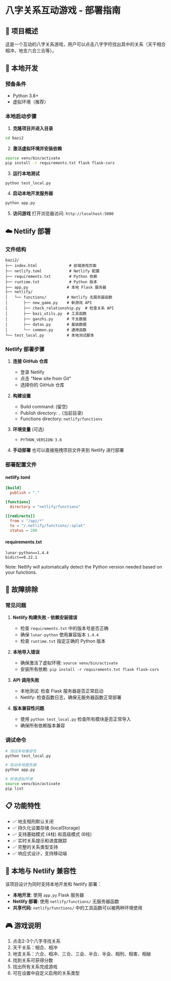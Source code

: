 # 八字关系互动游戏 - 部署指南

## 🎯 项目概述

这是一个互动的八字关系游戏，用户可以点击八字字符找出其中的关系（天干相合相冲，地支六合三合等）。

## 🚀 本地开发

### 预备条件
- Python 3.8+ 
- 虚拟环境（推荐）

### 本地启动步骤

1. **克隆项目并进入目录**
```bash
cd bazi2
```

2. **激活虚拟环境并安装依赖**
```bash
source venv/bin/activate
pip install -r requirements.txt flask flask-cors
```

3. **运行本地测试**
```bash
python test_local.py
```

4. **启动本地开发服务器**
```bash
python app.py
```

5. **访问游戏**
打开浏览器访问: `http://localhost:5000`

## ☁️ Netlify 部署

### 文件结构
```
bazi2/
├── index.html              # 前端游戏页面
├── netlify.toml            # Netlify 配置
├── requirements.txt        # Python 依赖
├── runtime.txt             # Python 版本
├── app.py                 # 本地 Flask 服务器
├── netlify/
│   └── functions/         # Netlify 无服务器函数
│       ├── new_game.py    # 新游戏 API
│       ├── check_relationship.py  # 检查关系 API
│       ├── bazi_utils.py  # 工具函数
│       ├── ganzhi.py      # 干支数据
│       ├── datas.py       # 基础数据
│       └── common.py      # 通用函数
└── test_local.py          # 本地测试脚本
```

### Netlify 部署步骤

1. **连接 GitHub 仓库**
   - 登录 Netlify
   - 点击 "New site from Git"
   - 选择你的 GitHub 仓库

2. **构建设置**
   - Build command: (留空)
   - Publish directory: `.` (当前目录)
   - Functions directory: `netlify/functions`

3. **环境变量** (可选)
   - `PYTHON_VERSION`: `3.8`

4. **手动部署**
   也可以直接拖拽项目文件夹到 Netlify 进行部署

### 部署配置文件

#### netlify.toml
```toml
[build]
  publish = "."

[functions]
  directory = "netlify/functions"

[[redirects]]
  from = "/api/*"
  to = "/.netlify/functions/:splat"
  status = 200
```

#### requirements.txt
```
lunar-python==1.4.4
bidict==0.22.1
```

Note: Netlify will automatically detect the Python version needed based on your functions.

## 🔧 故障排除

### 常见问题

1. **Netlify 构建失败 - 依赖安装错误**
   - 检查 `requirements.txt` 中的版本号是否正确
   - 确保 `lunar-python` 使用兼容版本 `1.4.4`
   - 检查 `runtime.txt` 指定正确的 Python 版本

2. **本地导入错误**
   - 确保激活了虚拟环境: `source venv/bin/activate`
   - 安装所有依赖: `pip install -r requirements.txt flask flask-cors`

3. **API 调用失败**
   - 本地测试: 检查 Flask 服务器是否正常启动
   - Netlify: 检查函数日志，确保无服务器函数正常部署

4. **版本兼容性问题**
   - 使用 `python test_local.py` 检查所有模块是否正常导入
   - 确保所有依赖版本兼容

### 调试命令

```bash
# 测试本地兼容性
python test_local.py

# 启动本地服务器
python app.py

# 检查虚拟环境
source venv/bin/activate
pip list
```

## 📋 功能特性

- ✅ 地支相刑默认关闭
- ✅ 持久化设置存储 (localStorage)
- ✅ 支持基础模式 (4柱) 和高级模式 (6柱)
- ✅ 实时关系提示和进度跟踪
- ✅ 完整的关系类型支持
- ✅ 响应式设计，支持移动端

## 🔄 本地与 Netlify 兼容性

该项目设计为同时支持本地开发和 Netlify 部署：

- **本地开发**: 使用 `app.py` Flask 服务器
- **Netlify 部署**: 使用 `netlify/functions/` 无服务器函数
- **共享代码**: `netlify/functions/` 中的工具函数可以被两种环境使用

## 🎮 游戏说明

1. 点击2-3个八字寻找关系
2. 天干关系：相合、相冲
3. 地支关系：六合、相冲、三合、三会、半合、半会、相刑、相害、相破
4. 找到关系可获得分数
5. 找出所有关系完成游戏
6. 可在设置中自定义启用的关系类型